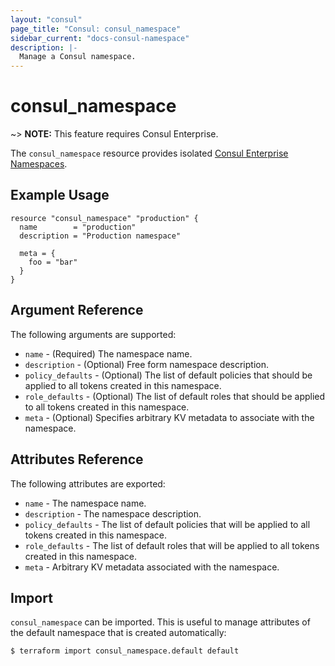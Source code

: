 ```yaml
---
layout: "consul"
page_title: "Consul: consul_namespace"
sidebar_current: "docs-consul-namespace"
description: |-
  Manage a Consul namespace.
---
```


# consul_namespace

~> **NOTE:** This feature requires Consul Enterprise.

The `consul_namespace` resource provides isolated [Consul Enterprise Namespaces](https://www.consul.io/docs/enterprise/namespaces/index.html).

## Example Usage

```hcl
resource "consul_namespace" "production" {
  name        = "production"
  description = "Production namespace"

  meta = {
    foo = "bar"
  }
}
```

## Argument Reference

The following arguments are supported:

* `name` - (Required) The namespace name.
* `description` - (Optional) Free form namespace description.
* `policy_defaults` - (Optional) The list of default policies that should be
  applied to all tokens created in this namespace.
* `role_defaults` - (Optional) The list of default roles that should be applied
  to all tokens created in this namespace.
* `meta` - (Optional) Specifies arbitrary KV metadata to associate with the
  namespace.

## Attributes Reference

The following attributes are exported:


* `name` - The namespace name.
* `description` - The namespace description.
* `policy_defaults` - The list of default policies that will be
  applied to all tokens created in this namespace.
* `role_defaults` - The list of default roles that will be applied
  to all tokens created in this namespace.
* `meta` - Arbitrary KV metadata associated with the namespace.

## Import

`consul_namespace` can be imported. This is useful to manage attributes of the
default namespace that is created automatically:

```
$ terraform import consul_namespace.default default
```
